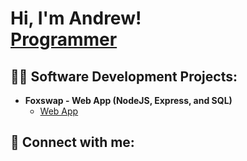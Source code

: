 <h1>Hi, I'm Andrew! <br/><a href=https://github.com/AndrewH512">Programmer</a>

<h2>👨‍💻 Software Development Projects:</h2>

- <b>Foxswap - Web App (NodeJS, Express, and SQL)</b>
  - [Web App](https://github.com/AndrewH512/Foxswap) </i>
  
<h2> 🤳 Connect with me:</h2>

[linkedin]: https://www.linkedin.com/in/andrew-hennessy-ab02072b2/

<!--
Here are some ideas to get you started:

- 🔭 I’m currently working on ...
- 🌱 I’m currently learning ...
- 👯 I’m looking to collaborate on ...
- 🤔 I’m looking for help with ...
- 💬 Ask me about ...
- 📫 How to reach me: ...
- 😄 Pronouns: ...
- ⚡ Fun fact: ...
-->
